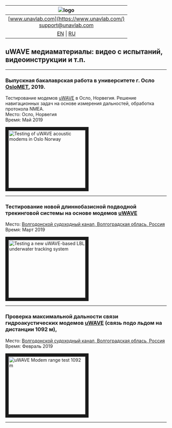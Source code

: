 | ![logo](https://ucnl.github.io/documentation/sm_logo.png) |
| :---: |
| [www.unavlab.com](https://www.unavlab.com/) <br/> [support@unavlab.com](mailto:support@unavlab.com) |
| [EN](\documentation\EN\uWAVE\media.md) \| [RU](\documentation\RU\uWAVE\media.md) |

## uWAVE медиаматериалы: видео с испытаний, видеоинструкции и т.п.

______  

### Выпускная бакалаврская работа в университете г. Осло [OsloMET](https://www.oslomet.no/), 2019. 
Тестирование модемов [uWAVE](/documentation/EN/uWAVE/uWAVE_Family_en.md) в Осло, Норвегия. Решение навигационных задач на основе измерения дальностей, обработка протокола NMEA.  
Место: Осло, Норвегия  
Время: Май 2019

<a href="https://youtu.be/smN9p9jNdFo" 
target="_blank"><img src="http://img.youtube.com/vi/smN9p9jNdFo/0.jpg" 
alt="Testing of uWAVE acoustic modems in Oslo Norway" width="240" height="180" border="10" /></a>  

______  


### Тестирование новой длиннобазисной подводной трекинговой системы на основе модемов [uWAVE](/documentation/EN/uWAVE/uWAVE_Family_en.md)  
Место: [Волгодонской судоходный канал, Волгоградская облась, Россия](https://goo.gl/maps/CjX8y9tyPrKtrrA47)  
Время: Март 2019

<a href="https://youtu.be/UHfTv7TtABU" 
target="_blank"><img src="http://img.youtube.com/vi/UHfTv7TtABU/0.jpg" 
alt="Testing a new uWAVE-based LBL underwater tracking system" width="240" height="180" border="10" /></a>  

______  

### Проверка максимальной дальности связи гидроакустических модемов [uWAVE](/documentation/EN/uWAVE/uWAVE_Family_en.md) (связь подо льдом на дистанции 1092 м), 
Место: [Волгодонской судоходный канал, Волгоградская облась, Россия](https://goo.gl/maps/CjX8y9tyPrKtrrA47)  
Время: Февраль 2019

<a href="https://youtu.be/Z1bVerVecY0"
target="_blank"><img src="http://img.youtube.com/vi/Z1bVerVecY0/0.jpg" 
alt="uWAVE Modem range test 1092 m" width="240" height="180" border="10" /></a>  

______  
